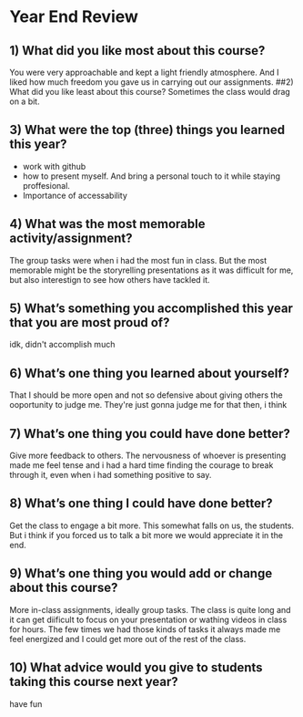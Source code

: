 # Year End Review

## 1) What did you like most about this course?
You were very approachable and kept a light friendly atmosphere. And I liked how much freedom you gave us in carrying out our assignments.
##2) What did you like least about this course?
Sometimes the class would drag on a bit.
## 3) What were the top (three) things you learned this year?
- work with github
- how to present myself. And bring a personal touch to it while staying proffesional.
- Importance of accessability
## 4) What was the most memorable activity/assignment?
The group tasks were when i had the most fun in class. But the most memorable might be the storyrelling presentations as it was difficult for me, but also interestign to see how others have tackled it.
## 5) What’s something you accomplished this year that you are most proud of?
idk, didn't accomplish much
## 6) What’s one thing you learned about yourself?
That I should be more open and not so defensive about giving others the ooportunity to judge me. They're just gonna judge me for that then, i think
## 7) What’s one thing you could have done better?
Give more feedback to others. The nervousness of whoever is presenting made me feel tense and i had a hard time finding the courage to break through it, even when i had something positive to say.
## 8) What’s one thing I could have done better?
Get the class to engage a bit more. This somewhat falls on us, the students. But i think if you forced us to talk a bit more we would appreciate it in the end.
## 9) What’s one thing you would add or change about this course?
More in-class assignments, ideally group tasks. The class is quite long and it can get diificult to focus on your presentation or wathing videos in class for hours. The few times we had those kinds of tasks it always made me feel energized and I could get more out of the rest of the class.
## 10) What advice would you give to students taking this course next year?
have fun

